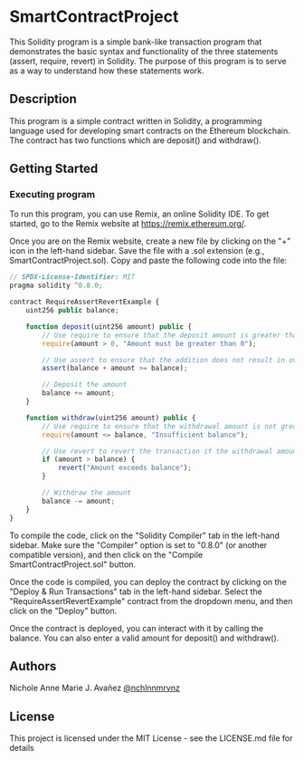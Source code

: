 # SmartContractProject

This Solidity program is a simple bank-like transaction program that demonstrates the basic syntax and functionality of the three statements (assert, require, revert) in Solidity. The purpose of this program is to serve as a way to understand how these statements work.

## Description

This program is a simple contract written in Solidity, a programming language used for developing smart contracts on the Ethereum blockchain. The contract has two functions which are deposit() and withdraw().

## Getting Started

### Executing program

To run this program, you can use Remix, an online Solidity IDE. To get started, go to the Remix website at https://remix.ethereum.org/.

Once you are on the Remix website, create a new file by clicking on the "+" icon in the left-hand sidebar. Save the file with a .sol extension (e.g., SmartContractProject.sol). Copy and paste the following code into the file:

```javascript
// SPDX-License-Identifier: MIT
pragma solidity ^0.8.0;

contract RequireAssertRevertExample {
    uint256 public balance;

    function deposit(uint256 amount) public {
        // Use require to ensure that the deposit amount is greater than 0
        require(amount > 0, "Amount must be greater than 0");

        // Use assert to ensure that the addition does not result in overflow
        assert(balance + amount >= balance);

        // Deposit the amount
        balance += amount;
    }

    function withdraw(uint256 amount) public {
        // Use require to ensure that the withdrawal amount is not greater than the current balance
        require(amount <= balance, "Insufficient balance");

        // Use revert to revert the transaction if the withdrawal amount is greater than the balance
        if (amount > balance) {
            revert("Amount exceeds balance");
        }

        // Withdraw the amount
        balance -= amount;
    }
}
```

To compile the code, click on the "Solidity Compiler" tab in the left-hand sidebar. Make sure the "Compiler" option is set to "0.8.0" (or another compatible version), and then click on the "Compile SmartContractProject.sol" button.

Once the code is compiled, you can deploy the contract by clicking on the "Deploy & Run Transactions" tab in the left-hand sidebar. Select the "RequireAssertRevertExample" contract from the dropdown menu, and then click on the "Deploy" button.

Once the contract is deployed, you can interact with it by calling the balance. You can also enter a valid amount for deposit() and withdraw().

## Authors

Nichole Anne Marie J. Avañez 
[@nchlnnmrvnz](https://github.com/nchlnnmrvnz)


## License

This project is licensed under the MIT License - see the LICENSE.md file for details
